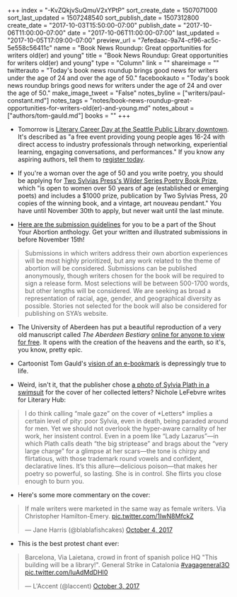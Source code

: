 +++
index = "-KvZQkjvSuQmuV2xYPtP"
sort_create_date = 1507071000
sort_last_updated = 1507248540
sort_publish_date = 1507312800
create_date = "2017-10-03T15:50:00-07:00"
publish_date = "2017-10-06T11:00:00-07:00"
date = "2017-10-06T11:00:00-07:00"
last_updated = "2017-10-05T17:09:00-07:00"
preview_url = "7efedaac-9a74-cf96-ac5c-5e558c56411c"
name = "Book News Roundup: Great opportunities for writers old(er) and young"
title = "Book News Roundup: Great opportunities for writers old(er) and young"
type = "Column"
link = ""
shareimage = ""
twitterauto = "Today's book news roundup brings good news for writers under the age of 24 and over the age of 50."
facebookauto = "Today's book news roundup brings good news for writers under the age of 24 and over the age of 50."
make_image_tweet = "False"
notes_byline = ["writers/paul-constant.md"]
notes_tags = "notes/book-news-roundup-great-opportunities-for-writers-old(er)-and-young.md"
notes_about = ["authors/tom-gauld.md"]
books = ""
+++
* Tomorrow is [Literary Career Day at the Seattle Public Library downtown](https://onereel.org/literarycareerday). It's described as "a free event providing young people ages 16-24 with direct access to industry professionals through networking, experiential learning, engaging conversations, and performances." If you know any aspiring authors, tell them to [register today](https://onereel.org/literarycareerday).

* If you're a woman over the age of 50 and you write poetry, you should be applying for [Two Sylvias Press's Wilder Series Poetry Book Prize](http://www.twosylviaspress.com/wilder-series-poetry-book-prize.html), which "is open to women over 50 years of age (established or emerging poets) and includes a $1000 prize, publication by Two Sylvias Press, 20 copies of the winning book, and a vintage, art nouveau pendant." You have until November 30th to apply, but never wait until the last minute. 

* [Here are the submission guidelines](https://shoutyourabortion.com/take-action/#call-for-submissions) for you to be a part of the Shout Your Abortion anthology. Get your written and illustrated submissions in before November 15th!

<blockquote>Submissions in which writers address their own abortion experiences will be most highly prioritized, but any work related to the theme of abortion will be considered. Submissions can be published anonymously, though writers chosen for the book will be required to sign a release form. Most selections will be between 500-1700 words, but other lengths will be considered. We are seeking as broad a representation of racial, age, gender, and geographical diversity as possible. Stories not selected for the book will also be considered for publishing on SYA’s website.</blockquote>

* The University of Aberdeen has put a beautiful reproduction of a very old manuscript called *The Aberdeen Bestiary* [online for anyone to view for free](http://www.abdn.ac.uk/bestiary/). It opens with the creation of the heavens and the earth, so it's, you know, pretty epic.

* Cartoonist Tom Gauld's [vision of an e-bookmark](https://www.newyorker.com/culture/culture-desk/e-bookmark-bringing-constant-technological-interruptions-to-all-your-books?mbid=social_twitter) is depressingly true to life.

* Weird, isn't it, that the publisher chose [a photo of Sylvia Plath in a swimsuit](http://lithub.com/a-tale-of-two-sylvias-on-the-controversy-surrounding-two-new-letters-covers/) for the cover of her collected letters? Nichole LeFebvre writes for Literary Hub:

<blockquote>I do think calling “male gaze” on the cover of *Letters* implies a certain level of pity: poor Sylvia, even in death, being paraded around for men. Yet we should not overlook the hyper-aware carnality of her work, her insistent control. Even in a poem like “Lady Lazarus”—in which Plath calls death “the big striptease” and brags about the “very large charge” for a glimpse at her scars—the tone is chirpy and flirtatious, with those trademark round vowels and confident, declarative lines. It’s this allure—delicious poison—that makes her poetry so powerful, so lasting. She is in control. She flirts you close enough to burn you.</blockquote>

* Here's some more commentary on the cover:

<blockquote class="twitter-tweet" data-lang="en"><p lang="en" dir="ltr">If male writers were marketed in the same way as female writers. Via Christopher Hamilton-Emery. <a href="https://t.co/1IwN8MfckZ">pic.twitter.com/1IwN8MfckZ</a></p>&mdash; Jane Harris (@blablafishcakes) <a href="https://twitter.com/blablafishcakes/status/915530902100377601?ref_src=twsrc%5Etfw">October 4, 2017</a></blockquote>

* This is the best protest chant ever:

<blockquote class="twitter-tweet" data-lang="en"><p lang="en" dir="ltr">Barcelona, Via Laietana, crowd in front of spanish police HQ &quot;This building will be a library!&quot;. General Strike in Catalonia <a href="https://twitter.com/hashtag/vagageneral3O?src=hash&amp;ref_src=twsrc%5Etfw">#vagageneral3O</a> <a href="https://t.co/luAdMdDHI0">pic.twitter.com/luAdMdDHI0</a></p>&mdash; L&#39;Accent (@laccent) <a href="https://twitter.com/laccent/status/915180304381435906?ref_src=twsrc%5Etfw">October 3, 2017</a></blockquote>

